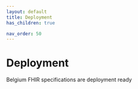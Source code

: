 ```yaml
---
layout: default
title: Deployment
has_children: true

nav_order: 50
---
```


# Deployment

Belgium FHIR specifications are deployment ready